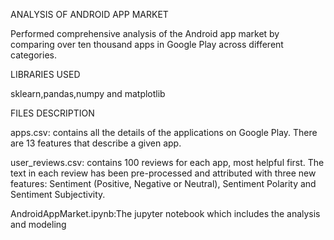  ANALYSIS OF ANDROID APP MARKET
 
 Performed  comprehensive analysis of the Android app market by comparing over ten thousand apps in Google Play across different categories.
 
LIBRARIES USED

sklearn,pandas,numpy and matplotlib

FILES DESCRIPTION

apps.csv: contains all the details of the applications on Google Play. There are 13 features that describe a given app.

user_reviews.csv: contains 100 reviews for each app, most helpful first. The text in each review has been pre-processed and attributed with three new features: Sentiment (Positive, Negative or Neutral), Sentiment Polarity and Sentiment Subjectivity.

AndroidAppMarket.ipynb:The jupyter notebook which includes the analysis and modeling
